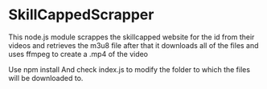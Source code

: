 # SkillCappedScrapper
This node.js module scrappes the skillcapped website for the id from their videos and retrieves the m3u8 file after that it downloads all of the files and uses ffmpeg to create a .mp4 of the video

Use npm install 
And check index.js to modify the folder to which the files will be downloaded to. 
